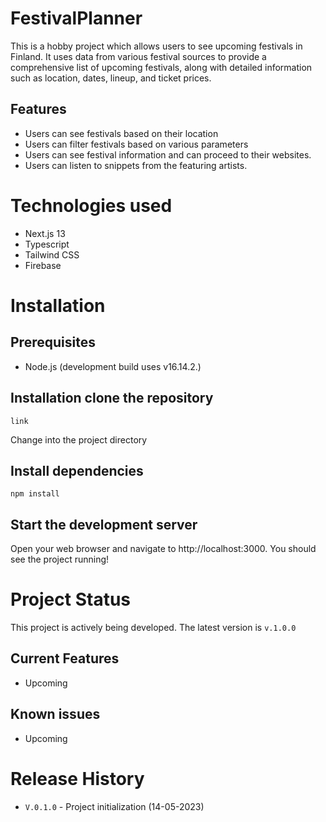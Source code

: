 # FestivalPlanner

This is a hobby project which allows users to see upcoming festivals in Finland. It uses data from various festival sources to provide a comprehensive list of upcoming festivals, along with detailed information such as location, dates, lineup, and ticket prices.

## Features

* Users can see festivals based on their location
* Users can filter festivals based on various parameters
* Users can see festival information and can proceed to their websites.
* Users can listen to snippets from the featuring artists.

# Technologies used

* Next.js 13
* Typescript
* Tailwind CSS
* Firebase

# Installation

## Prerequisites

* Node.js (development build uses v16.14.2.)

## Installation clone the repository

    link

Change into the project directory

## Install dependencies 

    npm install

## Start the development server

 Open your web browser and navigate to http://localhost:3000. You should see the project running!

# Project Status

This project is actively being developed. The latest version is  `v.1.0.0`

## Current Features
* Upcoming

## Known issues
* Upcoming

# Release History
* `V.0.1.0` - Project initialization (14-05-2023)